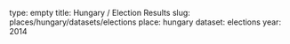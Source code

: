 type: empty
title: Hungary / Election Results
slug: places/hungary/datasets/elections
place: hungary
dataset: elections
year: 2014
